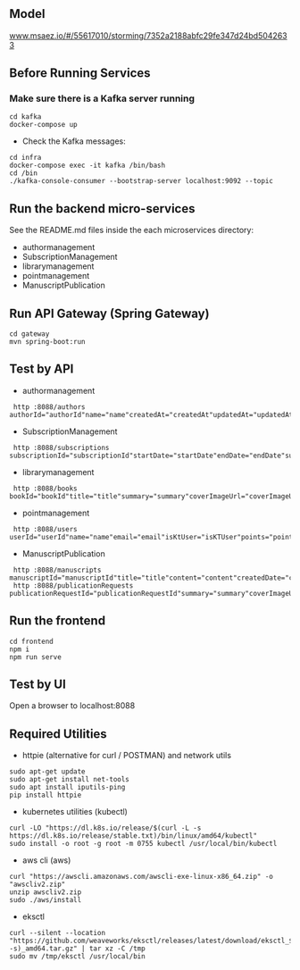 # 

## Model
www.msaez.io/#/55617010/storming/7352a2188abfc29fe347d24bd5042633

## Before Running Services
### Make sure there is a Kafka server running
```
cd kafka
docker-compose up
```
- Check the Kafka messages:
```
cd infra
docker-compose exec -it kafka /bin/bash
cd /bin
./kafka-console-consumer --bootstrap-server localhost:9092 --topic
```

## Run the backend micro-services
See the README.md files inside the each microservices directory:

- authormanagement
- SubscriptionManagement
- librarymanagement
- pointmanagement
- ManuscriptPublication


## Run API Gateway (Spring Gateway)
```
cd gateway
mvn spring-boot:run
```

## Test by API
- authormanagement
```
 http :8088/authors authorId="authorId"name="name"createdAt="createdAt"updatedAt="updatedAt"
```
- SubscriptionManagement
```
 http :8088/subscriptions subscriptionId="subscriptionId"startDate="startDate"endDate="endDate"subscriberId="subscriberId"
```
- librarymanagement
```
 http :8088/books bookId="bookId"title="title"summary="summary"coverImageUrl="coverImageUrl"category="category"readCount="readCount"bestsellerBadge="bestsellerBadge"
```
- pointmanagement
```
 http :8088/users userId="userId"name="name"email="email"isKtUser="isKTUser"points="points"
```
- ManuscriptPublication
```
 http :8088/manuscripts manuscriptId="manuscriptId"title="title"content="content"createdDate="createdDate"updatedDate="updatedDate"
 http :8088/publicationRequests publicationRequestId="publicationRequestId"summary="summary"coverImageUrl="coverImageUrl"publishedDate="publishedDate"createdDate="createdDate"updatedDate="updatedDate"
```


## Run the frontend
```
cd frontend
npm i
npm run serve
```

## Test by UI
Open a browser to localhost:8088

## Required Utilities

- httpie (alternative for curl / POSTMAN) and network utils
```
sudo apt-get update
sudo apt-get install net-tools
sudo apt install iputils-ping
pip install httpie
```

- kubernetes utilities (kubectl)
```
curl -LO "https://dl.k8s.io/release/$(curl -L -s https://dl.k8s.io/release/stable.txt)/bin/linux/amd64/kubectl"
sudo install -o root -g root -m 0755 kubectl /usr/local/bin/kubectl
```

- aws cli (aws)
```
curl "https://awscli.amazonaws.com/awscli-exe-linux-x86_64.zip" -o "awscliv2.zip"
unzip awscliv2.zip
sudo ./aws/install
```

- eksctl 
```
curl --silent --location "https://github.com/weaveworks/eksctl/releases/latest/download/eksctl_$(uname -s)_amd64.tar.gz" | tar xz -C /tmp
sudo mv /tmp/eksctl /usr/local/bin
```
